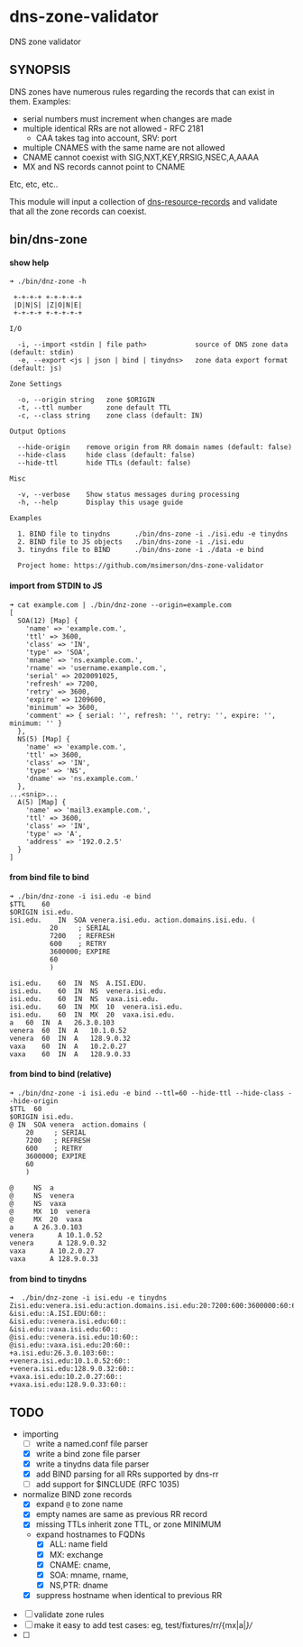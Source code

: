 # dns-zone-validator

DNS zone validator


## SYNOPSIS

DNS zones have numerous rules regarding the records that can exist in them. Examples:

- serial numbers must increment when changes are made
- multiple identical RRs are not allowed - RFC 2181
    - CAA takes tag into account, SRV: port
- multiple CNAMES with the same name are not allowed
- CNAME cannot coexist with SIG,NXT,KEY,RRSIG,NSEC,A,AAAA
- MX and NS records cannot point to CNAME

Etc, etc, etc..

This module will input a collection of [dns-resource-records](https://github.com/msimerson/dns-resource-record) and validate that all the zone records can coexist.


## bin/dns-zone

#### show help

````
➜ ./bin/dnz-zone -h

 +-+-+-+ +-+-+-+-+
 |D|N|S| |Z|O|N|E|
 +-+-+-+ +-+-+-+-+

I/O

  -i, --import <stdin | file path>            source of DNS zone data (default: stdin) 
  -e, --export <js | json | bind | tinydns>   zone data export format (default: js)

Zone Settings

  -o, --origin string   zone $ORIGIN
  -t, --ttl number      zone default TTL
  -c, --class string    zone class (default: IN)

Output Options

  --hide-origin    remove origin from RR domain names (default: false) 
  --hide-class     hide class (default: false)
  --hide-ttl       hide TTLs (default: false)

Misc

  -v, --verbose    Show status messages during processing 
  -h, --help       Display this usage guide

Examples

  1. BIND file to tinydns      ./bin/dns-zone -i ./isi.edu -e tinydns
  2. BIND file to JS objects   ./bin/dns-zone -i ./isi.edu
  3. tinydns file to BIND      ./bin/dns-zone -i ./data -e bind

  Project home: https://github.com/msimerson/dns-zone-validator 
````


#### import from STDIN to JS

````
➜ cat example.com | ./bin/dnz-zone --origin=example.com
[
  SOA(12) [Map] {
    'name' => 'example.com.',
    'ttl' => 3600,
    'class' => 'IN',
    'type' => 'SOA',
    'mname' => 'ns.example.com.',
    'rname' => 'username.example.com.',
    'serial' => 2020091025,
    'refresh' => 7200,
    'retry' => 3600,
    'expire' => 1209600,
    'minimum' => 3600,
    'comment' => { serial: '', refresh: '', retry: '', expire: '', minimum: '' }
  },
  NS(5) [Map] {
    'name' => 'example.com.',
    'ttl' => 3600,
    'class' => 'IN',
    'type' => 'NS',
    'dname' => 'ns.example.com.'
  },
...<snip>...
  A(5) [Map] {
    'name' => 'mail3.example.com.',
    'ttl' => 3600,
    'class' => 'IN',
    'type' => 'A',
    'address' => '192.0.2.5'
  }
]
````

#### from bind file to bind

````
➜ ./bin/dnz-zone -i isi.edu -e bind
$TTL    60
$ORIGIN isi.edu.
isi.edu.    IN  SOA venera.isi.edu. action.domains.isi.edu. (
          20     ; SERIAL
          7200   ; REFRESH
          600    ; RETRY
          3600000; EXPIRE
          60
          )

isi.edu.    60  IN  NS  A.ISI.EDU.
isi.edu.    60  IN  NS  venera.isi.edu.
isi.edu.    60  IN  NS  vaxa.isi.edu.
isi.edu.    60  IN  MX  10  venera.isi.edu.
isi.edu.    60  IN  MX  20  vaxa.isi.edu.
a   60  IN  A   26.3.0.103
venera  60  IN  A   10.1.0.52
venera  60  IN  A   128.9.0.32
vaxa    60  IN  A   10.2.0.27
vaxa    60  IN  A   128.9.0.33
````

#### from bind to bind (relative)

````
➜ ./bin/dnz-zone -i isi.edu -e bind --ttl=60 --hide-ttl --hide-class --hide-origin
$TTL  60
$ORIGIN isi.edu.
@ IN  SOA venera  action.domains (
    20     ; SERIAL
    7200   ; REFRESH
    600    ; RETRY
    3600000; EXPIRE
    60
    )

@     NS  a
@     NS  venera
@     NS  vaxa
@     MX  10  venera
@     MX  20  vaxa
a     A 26.3.0.103
venera      A 10.1.0.52
venera      A 128.9.0.32
vaxa      A 10.2.0.27
vaxa      A 128.9.0.33
````


#### from bind to tinydns

````
➜  ./bin/dnz-zone -i isi.edu -e tinydns
Zisi.edu:venera.isi.edu:action.domains.isi.edu:20:7200:600:3600000:60:60::
&isi.edu::A.ISI.EDU:60::
&isi.edu::venera.isi.edu:60::
&isi.edu::vaxa.isi.edu:60::
@isi.edu::venera.isi.edu:10:60::
@isi.edu::vaxa.isi.edu:20:60::
+a.isi.edu:26.3.0.103:60::
+venera.isi.edu:10.1.0.52:60::
+venera.isi.edu:128.9.0.32:60::
+vaxa.isi.edu:10.2.0.27:60::
+vaxa.isi.edu:128.9.0.33:60::
````

## TODO

- importing
    - [ ] write a named.conf file parser
    - [x] write a bind zone file parser
    - [x] write a tinydns data file parser
    - [x] add BIND parsing for all RRs supported by dns-rr
    - [ ] add support for $INCLUDE (RFC 1035)
- normalize BIND zone records
    - [x] expand `@` to zone name
    - [x] empty names are same as previous RR record
    - [x] missing TTLs inherit zone TTL, or zone MINIMUM
    - expand hostnames to FQDNs
        - [x] ALL: name field
        - [x] MX: exchange
        - [x] CNAME: cname,
        - [x] SOA: mname, rname,
        - [x] NS,PTR: dname
    - [x] suppress hostname when identical to previous RR
- [ ] validate zone rules
- [ ] make it easy to add test cases: eg, test/fixtures/rr/{mx|a|*}/*
- [ ] 